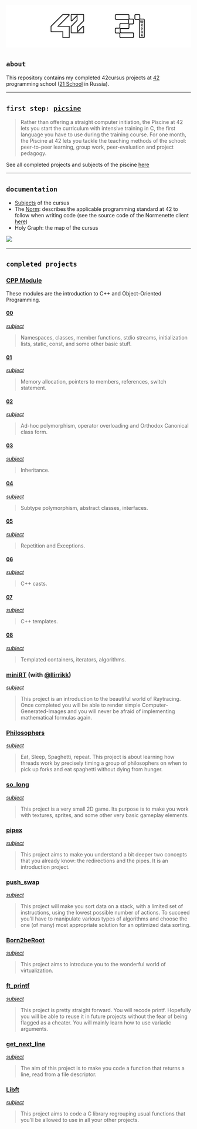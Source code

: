 ![](/documentation/header.png)

## <code>about</code>
This repository contains my completed 42cursus projects at [42](https://42.fr/en/homepage/) programming school ([21 School](https://21-school.ru) in Russia).

---

## <code>first step: [picsine](https://github.com/marplyn/piscine-42)</code>
> Rather than offering a straight computer initiation, the Piscine at 42 lets you start the curriculum with intensive training in C, the first language you have to use during the training course. For one month, the Piscine at 42 lets you tackle the teaching methods of the school: peer-to-peer learning, group work, peer-evaluation and project pedagogy.

See all completed projects and subjects of the piscine [here](https://github.com/marplyn/piscine-42)

---

## <code>documentation</code>
* [Subjects](/documentation/subjects) of the cursus
* The [Norm](/documentation/en_norm.pdf): describes the applicable programming standard at 42 to follow when writing code (see the source code of the Normenette client [here](https://github.com/42School/norminette))
* Holy Graph: the map of the cursus

![](/documentation/holygraph.png)

---

## <code>completed projects</code>

### [CPP Module](/CPP%20Module/)
These modules are the introduction to C++ and Object-Oriented Programming.

#### [00](/CPP%20Module/CPP%20Module%2000/)
*[subject](/documentation/subjects/CPP%20Module/CPP%20Module%2000.pdf)*
> Namespaces, classes, member functions, stdio streams, initialization lists, static, const, and some other basic stuff.

#### [01](/CPP%20Module/CPP%20Module%2001/)
*[subject](/documentation/subjects/CPP%20Module/CPP%20Module%2001.pdf)*
> Memory allocation, pointers to members, references, switch statement.

#### [02](/CPP%20Module/CPP%20Module%2002/)
*[subject](/documentation/subjects/CPP%20Module/CPP%20Module%2002.pdf)*
> Ad-hoc polymorphism, operator overloading and Orthodox Canonical class form.

#### [03](/CPP%20Module/CPP%20Module%2003/)
*[subject](/documentation/subjects/CPP%20Module/CPP%20Module%2003.pdf)*
> Inheritance.

#### [04](/CPP%20Module/CPP%20Module%2004/)
*[subject](/documentation/subjects/CPP%20Module/CPP%20Module%2004.pdf)*
> Subtype polymorphism, abstract classes, interfaces.

#### [05](/CPP%20Module/CPP%20Module%2005/)
*[subject](/documentation/subjects/CPP%20Module/CPP%20Module%2005.pdf)*
> Repetition and Exceptions.

#### [06](/CPP%20Module/CPP%20Module%2006/)
*[subject](/documentation/subjects/CPP%20Module/CPP%20Module%2006.pdf)*
> C++ casts.

#### [07](/CPP%20Module/CPP%20Module%2007/)
*[subject](/documentation/subjects/CPP%20Module/CPP%20Module%2007.pdf)*
> C++ templates.

#### [08](/CPP%20Module/CPP%20Module%2008/)
*[subject](/documentation/subjects/CPP%20Module/CPP%20Module%2008.pdf)*
> Templated containers, iterators, algorithms.


### [miniRT](/miniRT) (with [@llirrikk](https://github.com/llirrikk))
*[subject](/documentation/subjects/miniRT.pdf)*
> This project is an introduction to the beautiful world of Raytracing. Once completed you will be able to render simple Computer-Generated-Images and you will never be afraid of implementing mathematical formulas again.


### [Philosophers](/Philosophers)
*[subject](/documentation/subjects/Philosophers.pdf)*
> Eat, Sleep, Spaghetti, repeat. This project is about learning how threads work by precisely timing a group of philosophers on when to pick up forks and eat spaghetti without dying from hunger.


### [so_long](/so_long)
*[subject](/documentation/subjects/so_long.pdf)*
> This project is a very small 2D game. Its purpose is to make you work with textures, sprites, and some other very basic gameplay elements.


### [pipex](/pipex)
*[subject](/documentation/subjects/pipex.pdf)*
> This project aims to make you understand a bit deeper two concepts that you already know: the redirections and the pipes. It is an introduction project.


### [push_swap](/push_swap)
*[subject](/documentation/subjects/push_swap.pdf)*
> This project will make you sort data on a stack, with a limited set of instructions, using the lowest possible number of actions. To succeed you’ll have to manipulate various types of algorithms and choose the one (of many) most appropriate solution for an optimized data sorting.


### [Born2beRoot](/Born2beRoot)
*[subject](/documentation/subjects/Born2beRoot.pdf)*
> This project aims to introduce you to the wonderful world of virtualization.


### [ft_printf](/ft_printf)
*[subject](/documentation/subjects/ft_printf.pdf)*
> This project is pretty straight forward. You will recode printf. Hopefully you will be able to reuse it in future projects without the fear of being flagged as a cheater. You will mainly learn how to use variadic arguments.


### [get_next_line](/get_next_line)
*[subject](/documentation/subjects/get_next_line.pdf)*
> The aim of this project is to make you code a function that returns a line, read from a file descriptor.


### [Libft](/Libft)
*[subject](/documentation/subjects/Libft.pdf)*
> This project aims to code a C library regrouping usual functions that you’ll be allowed to use in all your other projects.

